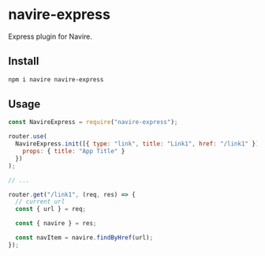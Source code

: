 # navire-express

Express plugin for Navire.

## Install

```bash
npm i navire navire-express
```

## Usage

```javascript
const NavireExpress = require("navire-express");

router.use(
  NavireExpress.init([{ type: "link", title: "Link1", href: "/link1" }], {
    props: { title: "App Title" }
  })
);

// ...

router.get("/link1", (req, res) => {
  // current url
  const { url } = req;

  const { navire } = res;

  const navItem = navire.findByHref(url);
});
```
